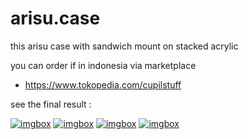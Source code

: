 # arisu.case

this arisu case with sandwich mount on stacked acrylic

  you can order if in indonesia via marketplace
- https://www.tokopedia.com/cupilstuff


see the final result :

<a href="https://imgbox.com/2DWziaKy" target="_blank"><img src="https://thumbs2.imgbox.com/d0/1c/2DWziaKy_t.jpg" alt="imgbox"/></a>
<a href="https://imgbox.com/7p3zgoOT" target="_blank"><img src="https://thumbs2.imgbox.com/b1/55/7p3zgoOT_t.jpg" alt="imgbox"/></a> 
<a href="https://imgbox.com/b2q9sMZK" target="_blank"><img src="https://thumbs2.imgbox.com/6d/7d/b2q9sMZK_t.jpg" alt="imgbox"/></a> 
<a href="https://imgbox.com/zlm5R2EB" target="_blank"><img src="https://thumbs2.imgbox.com/0e/23/zlm5R2EB_t.jpg" alt="imgbox"/></a>

